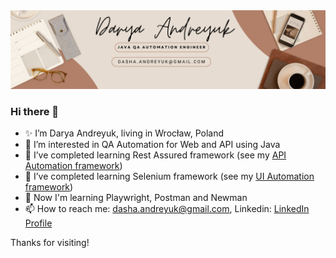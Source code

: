 <img src="White Minimalist Corporate Personal Profile LinkedIn Banner.png">

### Hi there 👋
- ✨ I’m Darya Andreyuk, living in Wrocław, Poland 
- 👀 I’m interested in QA Automation for Web and API using Java     
- 🌱 I’ve completed learning Rest Assured framework (see my [API Automation framework](https://github.com/DaryaAndreyuk/PetStoreAPITesting))
- 🌱 I’ve completed learning Selenium framework (see my [UI Automation framework](https://github.com/DaryaAndreyuk/music-quiz-automation))
- 🌱 Now I'm learning Playwright, Postman and Newman  
- 📫 How to reach me: dasha.andreyuk@gmail.com, Linkedin: [LinkedIn Profile](https://www.linkedin.com/in/darya-andreyuk/)  

Thanks for visiting!

<!---
😄 Pronouns: she, her
⚡ Fun fact:   I love music and creative writing

<!---
DaryaAndreyuk/DaryaAndreyuk is a ✨ special ✨ repository because its `README.md` (this file) appears on your GitHub profile.
You can click the Preview link to take a look at your changes.
--->

